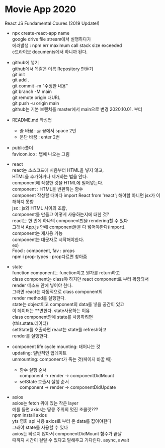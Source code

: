 # Movie App 2020

React JS Fundamental Coures (2019 Update!)

- npx create-react-app name  
  google drive file stream에서 실행하다가  
  에러발생 : npm err maximum call stack size exceeded  
  c드라이브 documents에서 하니까 된다.

- github에 넣기  
  github에서 똑같은 이름 Repository 만들기  
  git init  
  git add .  
  git commit -m "수정한 내용"  
  git branch -M main  
  git remote origin 내URL  
  git push -u origin main  
  github는 기본 브랜치를 master에서 main으로 변경 2020.10.01. 부터

- README.md 작성법

  - 줄 바꿈 : 글 끝에서 space 2번
  - 문단 바꿈 : enter 2번

- public폴더  
  favicon.ico : 탭에 나오는 그림

- react  
   react는 소스코드에 처음부터 HTML을 넣지 않고,  
   HTML을 추가하거나 제거하는 법을 안다.  
   component에 작성한 것을 HTML에 밀어넣는다.  
   component : HTML을 반환하는 함수  
   component 작성할 때마다 import React from 'react'; 해야함 아니면 jsx가 이해하지 못함  
   jsx : js와 HTML 사이의 조합,  
   component를 만들고 어떻게 사용하는지에 대한 것?  
   react는 한 번에 하나의 component만을 rendering할 수 있다  
   그래서 App.js 안에 component들을 다 넣어야한다(import).  
   component는 재사용 가능  
  component는 대문자로 시작해야한다.  
  ex) <Food fav="kimchi" />  
  Food : component, fav : props  
  npm i prop-types : prop다르면 찾아줌

- state  
  function component는 function이고 뭔가를 return하고  
  class component는 class야 하지만 react component로 부터 확장되서  
  render 메소드 안에 넣어야 한다.  
  그러면 react는 자동적으로 class component의  
  render method를 실행한다.  
  state는 object이고 component의 data를 넣을 공간이 있고  
  이 데이터는 \*\*변한다. state사용하는 이유  
  class component안에 state를 사용하려면  
  {this.state.데이터}  
  setState를 호출하면 react는 state를 refresh하고  
  render를 실행한다.

- component life cycle
  mounting: 태어나는 것  
  updating: 일반적인 업데이트  
  unmounting: component가 죽는 것(페이지 바꿀 때)

  - 함수 실행 순서  
    component -> render -> componentDidMount
  - setState 호출시 실행 순서  
    component -> render -> componentDidUpdate

- axios  
  axios는 fetch 위에 있는 작은 layer  
  예를 들면 axios는 땅콩 주위의 멋진 초콜릿???  
  npm install axios  
  yts 영화 api 사용
  axios로 부터 온 data를 잡아야한다  
  그래야 state를 사용할 수 있다  
  axios는 빠르지 않아서 componentDidMount 함수가 끝날  
  때까지 시간이 걸릴 수 있다고 말해주고 기다린다. async, await
